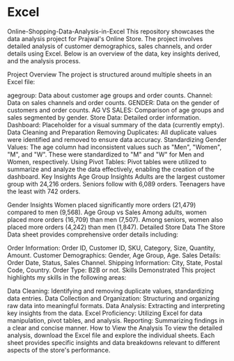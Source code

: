 # Excel

Online-Shopping-Data-Analysis-in-Excel
This repository showcases the data analysis project for Prajwal's Online Store. The project involves detailed analysis of customer demographics, sales channels, and order details using Excel. Below is an overview of the data, key insights derived, and the analysis process.



Project Overview
The project is structured around multiple sheets in an Excel file:

agegroup: Data about customer age groups and order counts.
Channel: Data on sales channels and order counts.
GENDER: Data on the gender of customers and order counts.
AG VS SALES: Comparison of age groups and sales segmented by gender.
Store Data: Detailed order information.
Dashboard: Placeholder for a visual summary of the data (currently empty).
Data Cleaning and Preparation
Removing Duplicates: All duplicate values were identified and removed to ensure data accuracy.
Standardizing Gender Values: The age column had inconsistent values such as "Men", "Women", "M", and "W". These were standardized to "M" and "W" for Men and Women, respectively.
Using Pivot Tables: Pivot tables were utilized to summarize and analyze the data effectively, enabling the creation of the dashboard.
Key Insights
Age Group Insights
Adults are the largest customer group with 24,216 orders.
Seniors follow with 6,089 orders.
Teenagers have the least with 742 orders.

Gender Insights
Women placed significantly more orders (21,479) compared to men (9,568).
Age Group vs Sales
Among adults, women placed more orders (16,709) than men (7,507).
Among seniors, women also placed more orders (4,242) than men (1,847).
Detailed Store Data
The Store Data sheet provides comprehensive order details including:

Order Information: Order ID, Customer ID, SKU, Category, Size, Quantity, Amount.
Customer Demographics: Gender, Age Group, Age.
Sales Details: Order Date, Status, Sales Channel.
Shipping Information: City, State, Postal Code, Country.
Order Type: B2B or not.
Skills Demonstrated
This project highlights my skills in the following areas:

Data Cleaning: Identifying and removing duplicate values, standardizing data entries.
Data Collection and Organization: Structuring and organizing raw data into meaningful formats.
Data Analysis: Extracting and interpreting key insights from the data.
Excel Proficiency: Utilizing Excel for data manipulation, pivot tables, and analysis.
Reporting: Summarizing findings in a clear and concise manner.
How to View the Analysis
To view the detailed analysis, download the Excel file and explore the individual sheets. Each sheet provides specific insights and data breakdowns relevant to different aspects of the store's performance.

